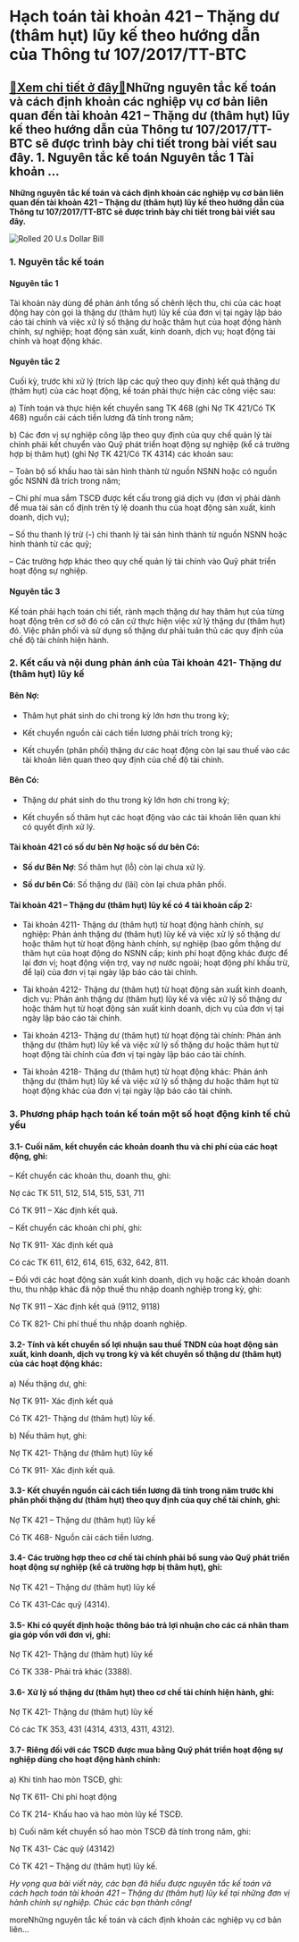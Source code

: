 Hạch toán tài khoản 421 – Thặng dư (thâm hụt) lũy kế theo hướng dẫn của Thông tư 107/2017/TT-BTC
================================================================================================

[:gift:Xem chi tiết ở đây:gift:](https://hddtvn.com/hach-toan-tai-khoan-421-thang-du-tham-hut-luy-ke-theo-huong-dan-cua-thong-tu-107-2017-tt-btc/)Những nguyên tắc kế toán và cách định khoản các nghiệp vụ cơ bản liên quan đến tài khoản 421 – Thặng dư (thâm hụt) lũy kế theo hướng dẫn của Thông tư 107/2017/TT-BTC sẽ được trình bày chi tiết trong bài viết sau đây. 1. Nguyên tắc kế toán Nguyên tắc 1 Tài khoản …
-----------------------------------------------------------------------------------------------------------------------------------------------------------------------------------------------------------------------------------------------------------------------

**Những nguyên tắc kế toán và cách định khoản các nghiệp vụ cơ bản liên quan đến tài khoản 421 – Thặng dư (thâm hụt) lũy kế theo hướng dẫn của Thông tư 107/2017/TT-BTC sẽ được trình bày chi tiết trong bài viết sau đây.**


![Rolled 20 U.s Dollar Bill](https://hddtvn.com/wp-content/uploads/2021/01/pexels-photo-164527-scaled.jpeg)


### 1. Nguyên tắc kế toán


#### Nguyên tắc 1


Tài khoản này dùng để phản ánh tổng số chênh lệch thu, chi của các hoạt động hay còn gọi là thặng dư (thâm hụt) lũy kế của đơn vị tại ngày lập báo cáo tài chính và việc xử lý số thặng dư hoặc thâm hụt của hoạt động hành chính, sự nghiệp; hoạt động sản xuất, kinh doanh, dịch vụ; hoạt động tài chính và hoạt động khác.


#### Nguyên tắc 2


Cuối kỳ, trước khi xử lý (trích lập các quỹ theo quy định) kết quả thặng dư (thâm hụt) của các hoạt động, kế toán phải thực hiện các công việc sau:


a) Tính toán và thực hiện kết chuyển sang TK 468 (ghi Nợ TK 421/Có TK 468) nguồn cải cách tiền lương đã tính trong năm;


b) Các đơn vị sự nghiệp công lập theo quy định của quy chế quản lý tài chính phải kết chuyển vào Quỹ phát triển hoạt động sự nghiệp (kể cả trường hợp bị thâm hụt) (ghi Nợ TK 421/Có TK 4314) các khoản sau:  

– Toàn bộ số khấu hao tài sản hình thành từ nguồn NSNN hoặc có nguồn gốc NSNN đã trích trong năm;  

– Chi phí mua sắm TSCĐ được kết cấu trong giá dịch vụ (đơn vị phải dành để mua tài sản cố định trên tỷ lệ doanh thu của hoạt động sản xuất, kinh doanh, dịch vụ);  

– Số thu thanh lý trừ (-) chi thanh lý tài sản hình thành từ nguồn NSNN hoặc hình thành từ các quỹ;  

– Các trường hợp khác theo quy chế quản lý tài chính vào Quỹ phát triển hoạt động sự nghiệp.


#### Nguyên tắc 3


Kế toán phải hạch toán chi tiết, rành mạch thặng dư hay thâm hụt của từng hoạt động trên cơ sở đó có căn cứ thực hiện việc xử lý thặng dư (thâm hụt) đó. Việc phân phối và sử dụng số thặng dư phải tuân thủ các quy định của chế độ tài chính hiện hành.


### 2. Kết cấu và nội dung phản ánh của Tài khoản 421- Thặng dư (thâm hụt) lũy kế


#### Bên Nợ:




* Thâm hụt phát sinh do chi trong kỳ lớn hơn thu trong kỳ;

* Kết chuyển nguồn cải cách tiền lương phải trích trong kỳ;

* Kết chuyển (phân phối) thặng dư các hoạt động còn lại sau thuế vào các tài khoản liên quan theo quy định của chế độ tài chính.



#### Bên Có:




* Thặng dư phát sinh do thu trong kỳ lớn hơn chi trong kỳ;

* Kết chuyển số thâm hụt các hoạt động vào các tài khoản liên quan khi có quyết định xử lý.



#### Tài khoản 421 có số dư bên Nợ hoặc số dư bên Có:




* **Số dư Bên Nợ**: Số thâm hụt (lỗ) còn lại chưa xử lý.

* **Số dư bên Có**: Số thặng dư (lãi) còn lại chưa phân phối.



#### Tài khoản 421 – Thặng dư (thâm hụt) lũy kế có 4 tài khoản cấp 2:




* Tài khoản 4211- Thặng dư (thâm hụt) từ hoạt động hành chính, sự nghiệp: Phản ánh thặng dư (thâm hụt) lũy kế và việc xử lý số thặng dư hoặc thâm hụt từ hoạt động hành chính, sự nghiệp (bao gồm thặng dư thâm hụt của hoạt động do NSNN cấp; kinh phí hoạt động khác được để lại đơn vị; hoạt động viện trợ, vay nợ nước ngoài; hoạt động phí khấu trừ, để lại) của đơn vị tại ngày lập báo cáo tài chính.

* Tài khoản 4212- Thặng dư (thâm hụt) từ hoạt động sản xuất kinh doanh, dịch vụ: Phản ánh thặng dư (thâm hụt) lũy kế và việc xử lý số thặng dư hoặc thâm hụt từ hoạt động sản xuất kinh doanh, dịch vụ của đơn vị tại ngày lập báo cáo tài chính.

* Tài khoản 4213- Thặng dư (thâm hụt) từ hoạt động tài chính: Phản ánh thặng dư (thâm hụt) lũy kế và việc xử lý số thặng dư hoặc thâm hụt từ hoạt động tài chính của đơn vị tại ngày lập báo cáo tài chính.

* Tài khoản 4218- Thặng dư (thâm hụt) từ hoạt động khác: Phản ánh thặng dư (thâm hụt) lũy kế và việc xử lý số thặng dư hoặc thâm hụt từ hoạt động khác của đơn vị tại ngày lập báo cáo tài chính.



### 3. Phương pháp hạch toán kế toán một số hoạt động kinh tế chủ yếu


#### 3.1- Cuối năm, kết chuyển các khoản doanh thu và chi phí của các hoạt động, ghi:


– Kết chuyển các khoản thu, doanh thu, ghi:


Nợ các TK 511, 512, 514, 515, 531, 711


Có TK 911 – Xác định kết quả.


– Kết chuyển các khoản chi phí, ghi:


Nợ TK 911- Xác định kết quả


Có các TK 611, 612, 614, 615, 632, 642, 811.


– Đối với các hoạt động sản xuất kinh doanh, dịch vụ hoặc các khoản doanh thu, thu nhập khác đã nộp thuế thu nhập doanh nghiệp trong kỳ, ghi:


Nợ TK 911 – Xác định kết quả (9112, 9118)


Có TK 821- Chi phí thuế thu nhập doanh nghiệp.


#### 3.2- Tính và kết chuyển số lợi nhuận sau thuế TNDN của hoạt động sản xuất, kinh doanh, dịch vụ trong kỳ và kết chuyển số thặng dư (thâm hụt) của các hoạt động khác:


a) Nếu thặng dư, ghi:


Nợ TK 911- Xác định kết quả


Có TK 421- Thặng dư (thâm hụt) lũy kế.


b) Nếu thâm hụt, ghi:


Nợ TK 421- Thặng dư (thâm hụt) lũy kế


Có TK 911- Xác định kết quả.


#### 3.3- Kết chuyển nguồn cải cách tiền lương đã tính trong năm trước khi phân phối thặng dư (thâm hụt) theo quy định của quy chế tài chính, ghi:


Nợ TK 421 – Thặng dư (thâm hụt) lũy kế


Có TK 468- Nguồn cải cách tiền lương.


#### 3.4- Các trường hợp theo cơ chế tài chính phải bổ sung vào Quỹ phát triển hoạt động sự nghiệp (kể cả trường hợp bị thâm hụt), ghi:


Nợ TK 421 – Thặng dư (thâm hụt) lũy kế


Có TK 431-Các quỹ (4314).


#### 3.5- Khi có quyết định hoặc thông báo trả lợi nhuận cho các cá nhân tham gia góp vốn với đơn vị, ghi:


Nợ TK 421- Thặng dư (thâm hụt) lũy kế


Có TK 338- Phải trả khác (3388).


#### 3.6- Xử lý số thặng dư (thâm hụt) theo cơ chế tài chính hiện hành, ghi:


Nợ TK 421- Thặng dư (thâm hụt) lũy kế


Có các TK 353, 431 (4314, 4313, 4311, 4312).


#### 3.7- Riêng đối với các TSCĐ được mua bằng Quỹ phát triển hoạt động sự nghiệp dùng cho hoạt động hành chính:


a) Khi tính hao mòn TSCĐ, ghi:


Nợ TK 611- Chi phí hoạt động


Có TK 214- Khấu hao và hao mòn lũy kế TSCĐ.


b) Cuối năm kết chuyển số hao mòn TSCĐ đã tính trong năm, ghi:


Nợ TK 431- Các quỹ (43142)


Có TK 421 – Thặng dư (thâm hụt) lũy kế.


*Hy vọng qua bài viết này, các bạn đã hiểu được nguyên tắc kế toán và cách hạch toán tài khoản 421 – Thặng dư (thâm hụt) lũy kế tại những đơn vị hành chính sự nghiệp. Chúc các bạn thành công!*


moreNhững nguyên tắc kế toán và cách định khoản các nghiệp vụ cơ bản liên…

